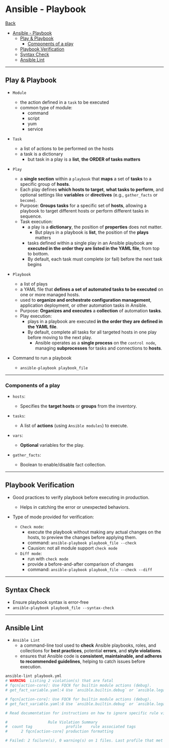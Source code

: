 # Ansible - Playbook

[Back](../ansible.md)

- [Ansible - Playbook](#ansible---playbook)
  - [Play \& Playbook](#play--playbook)
    - [Components of a play](#components-of-a-play)
  - [Playbook Verification](#playbook-verification)
  - [Syntax Check](#syntax-check)
  - [Ansible Lint](#ansible-lint)

---

## Play & Playbook

- `Module`

  - the action defined in a `task` to be executed
  - common type of module:
    - command
    - script
    - yum
    - service

- `Task`

  - a list of actions to be performed on the hosts
  - a task is a dictionary
    - but task in a play is a **list**, **the ORDER of tasks matters**

- `Play`

  - a **single section** within a `playbook` that **maps** a set of **tasks** to a specific group of **hosts**.
  - Each play defines **which hosts to target**, **what tasks to perform**, and optional settings like **variables** or **directives** (e.g., `gather_facts` or `become`).
  - Purpose: **Groups tasks** for a specific set of **hosts**, allowing a playbook to target different hosts or perform different tasks in sequence.
  - Task execution:
    - a play is a **dictionary**, the position of **properties** does not matter.
      - But plays in a playbook is **list**, the position of the **plays** matters
    - tasks defined within a single play in an Ansible playbook are **executed in the order they are listed in the YAML file**, from top to bottom.
    - By default, each task must complete (or fail) before the next task begins

- `Playbook`

  - a list of plays
  - a YAML file that **defines a set of automated tasks to be executed** on one or more managed hosts.
  - used to **organize and orchestrate configuration management**, application deployment, or other automation tasks in Ansible.
  - Purpose: **Organizes and executes** a **collection** of automation **tasks**.
  - Play execution:
    - plays in a playbook are executed **in the order they are defined in the YAML file**.
    - By default, complete all tasks for all targeted hosts in one play before moving to the next play.
      - Ansible operates as a **single process** on the `control node`, managing **subprocesses** for tasks and connections to **hosts**.

- Command to run a playbook
  - `ansible-playbook playbook_file`

---

### Components of a play

- `hosts`:
  - Specifies the **target hosts** or **groups** from the inventory.
- `tasks`:

  - A list of **actions** (using `Ansible modules`) to execute.

- `vars`:
  - **Optional** variables for the play.
- `gather_facts`:
  - Boolean to enable/disable fact collection.

---

## Playbook Verification

- Good practices to verify playbook before executing in production.

  - Helps in catching the error or unexpected behaviors.

- Type of mode provided for verification:
  - `Check mode`:
    - execute the playbook without making any actual changes on the hosts, to preview the changes before applying them.
    - command: `ansible-playbook playbook_file --check`
    - Causion: not all module support `check mode`
  - `Diff mode`:
    - run with `check mode`
    - provide a before-and-after comparison of changes
    - command: `ansible-playbook playbook_file --check --diff`

---

## Syntax Check

- Ensure playbook syntax is error-free
- `ansible-playbook playbook_file --syntax-check`

---

## Ansible Lint

- `Ansible Lint`
  - a command-line tool used to **check** Ansible playbooks, roles, and collections for **best practices**, potential **errors**, and **style violations**.
  - ensures that Ansible code is **consistent, maintainable, and adheres to recommended guidelines**, helping to catch issues before execution.

```sh
ansible-lint playbook.yml
# WARNING  Listing 2 violation(s) that are fatal
# fqcn[action-core]: Use FQCN for builtin module actions (debug).
# get_fact_variable.yaml:4 Use `ansible.builtin.debug` or `ansible.legacy.debug` instead.

# fqcn[action-core]: Use FQCN for builtin module actions (debug).
# get_fact_variable.yaml:8 Use `ansible.builtin.debug` or `ansible.legacy.debug` instead.

# Read documentation for instructions on how to ignore specific rule violations.

#                  Rule Violation Summary
#  count tag               profile    rule associated tags
#      2 fqcn[action-core] production formatting

# Failed: 2 failure(s), 0 warning(s) on 1 files. Last profile that met the validation criteria was 'shared'. Rating: 4/5 star
```
